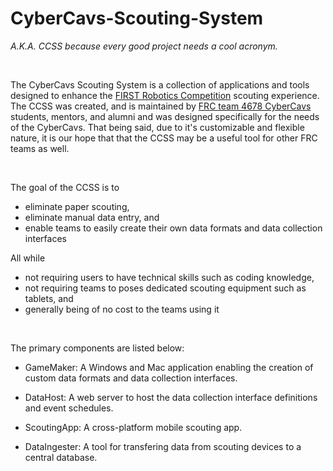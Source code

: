 # CyberCavs-Scouting-System

*A.K.A. CCSS because every good project needs a cool acronym.*

&nbsp;

The CyberCavs Scouting System is a collection of applications and tools designed to enhance the [FIRST Robotics Competition](https://www.firstinspires.org/robotics/frc) scouting experience. The CCSS was created, and is maintained by [FRC team 4678 CyberCavs](https://www.cybercavs.com/) students, mentors, and alumni and was designed specifically for the needs of the CyberCavs. That being said, due to it's customizable and flexible nature, it is our hope that that the CCSS may be a useful tool for other FRC teams as well.

&nbsp;

The goal of the CCSS is to
- eliminate paper scouting,
- eliminate manual data entry, and
- enable teams to easily create their own data formats and data collection interfaces

All while
- not requiring users to have technical skills such as coding knowledge,
- not requiring teams to poses dedicated scouting equipment such as tablets, and
- generally being of no cost to the teams using it

&nbsp;

The primary components are listed below:

- GameMaker: A Windows and Mac application enabling the creation of custom data formats and data collection interfaces.

- DataHost: A web server to host the data collection interface definitions and event schedules.

- ScoutingApp: A cross-platform mobile scouting app.

- DataIngester: A tool for transfering data from scouting devices to a central database.
